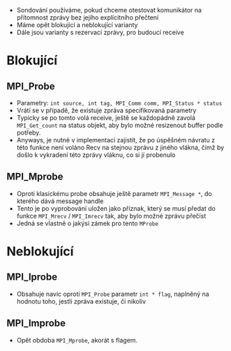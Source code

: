 - Sondování používáme, pokud chceme otestovat komunikátor na přítomnost zprávy bez jejího explicitního přečtení
- Máme opět blokující a neblokující varianty
- Dále jsou varianty s rezervací zprávy, pro budoucí receive
# Blokující
## MPI_Probe
- Parametry: `int source, int tag, MPI_Comm comm, MPI_Status * status`
- Vrátí se v případě, že existuje zpráva specifikovaná parametry 
- Typicky se po tomto volá receive, ještě se každopádně zavolá `MPI_Get_count` na status objekt, aby bylo možné resizenout buffer podle potřeby.
- Anyways, je nutné v implementaci zajistit, že po úspěšném návratu z této funkce není voláno Recv na stejnou zprávu z jiného vlákna, čímž by došlo k vykradení této zprávy vláknu, co si jí probenulo
## MPI_Mprobe
- Oproti klasickému probe obsahuje ještě parametr `MPI_Message *`, do kterého dává message handle
- Tento je po vyprobování uložen jako příznak, který se musí předat do funkce `MPI_Mrecv` / `MPI_Imrecv` tak, aby bylo možné zprávu přečíst
- Jedná se vlastně o jakýsi zámek pro tento `MProbe` 

# Neblokující
## MPI_Iprobe
- Obsahuje navíc oproti `MPI_Probe` parametr `int * flag`, naplněný na hodnotu toho, jestli zpráva existuje, či nikoliv
## MPI_Improbe
- Opět obdoba `MPI_Mprobe`, akorát s flagem.